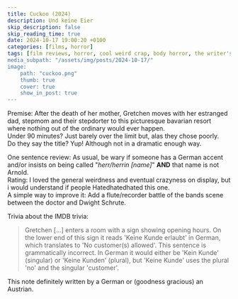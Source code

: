```yaml
---
title: Cuckoo (2024)
description: Und keine Eier
skip_description: false
skip_reading_time: true
date: 2024-10-17 19:00:20 +0100
categories: [films, horror]
tags: [film reviews, horror, cool weird crap, body horror, the writer's barely-disguised fetish, germansploitation, spooktober 2024, they say the title]
media_subpath: "/assets/img/posts/2024-10-17/"
image:
    path: "cuckoo.png"
    thumb: true
    cover: true
    show_in_post: true
---
```

<span class="reviewsection">Premise:</span> After the death of her mother, Gretchen moves with her estranged dad, stepmom and their stepdorter to this picturesque bavarian resort where nothing out of the ordinary would ever happen.<br/>
<span class="reviewsection">Under 90 minutes?</span> Just barely over the limit but, alas they chose poorly.<br/>
<span class="reviewsection">Do they say the title?</span> Yup! Although not in a dramatic enough way.

<span class="reviewsection">One sentence review:</span> As usual, be wary if someone has a German accent and/or insists on being called "*herr/herrin [name]*" **AND** that name is not Arnold.<br/>
<span class="reviewsection">Rating:</span> I loved the general weirdness and eventual crazyness on display, but i would understand if people Hatedhatedhated this one.<br/>
<span class="reviewsection">A simple way to improve it:</span> Add a flute/recorder battle of the bands scene between the doctor and Dwight Schrute.

<span class="reviewsection">Trivia about the IMDB trivia:</span>
> Gretchen [...] enters a room with a sign showing opening hours. On the lower end of this sign it reads 'Keine Kunde erlaubt' in German, which translates to 'No customer(s) allowed'. This sentence is grammatically incorrect. In German it would either be 'Kein Kunde' (singular) or 'Keine Kunden' (plural), but 'Keine Kunde' uses the plural 'no' and the singular 'customer'.

This note definitely written by a German or (goodness gracious) an Austrian.